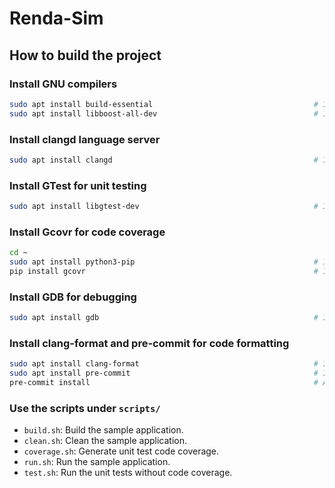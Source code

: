 # Renda-Sim

## How to build the project

### Install GNU compilers

``` bash
sudo apt install build-essential                                    # Install GNU compilers.
sudo apt install libboost-all-dev                                   # Install boost libraries.
```

### Install clangd language server

``` bash
sudo apt install clangd                                             # Install clangd language server.
```

### Install GTest for unit testing

``` bash
sudo apt install libgtest-dev                                       # Install gtest unit testing framework
```

### Install Gcovr for code coverage

``` bash
cd ~
sudo apt install python3-pip                                        # Install python package manager.
pip install gcovr                                                   # Install gcovr code coverage tool.
```

### Install GDB for debugging

``` bash
sudo apt install gdb                                                # Install GNU GDB debugger.
```

### Install clang-format and pre-commit for code formatting

``` bash
sudo apt install clang-format                                       # Install clang-format.
sudo apt install pre-commit                                         # Install pre-commit to run clang-format on commit.
pre-commit install                                                  # Activate pre-commit hooks
```

### Use the scripts under `scripts/`

- `build.sh`: Build the sample application.
- `clean.sh`: Clean the sample application.
- `coverage.sh`: Generate unit test code coverage.
- `run.sh`: Run the sample application.
- `test.sh`: Run the unit tests without code coverage.
